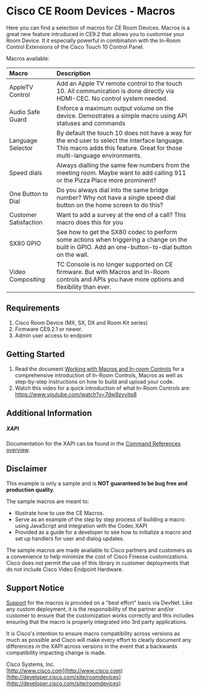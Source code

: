 # Cisco CE Room Devices - Macros
Here you can find a selection of macros for CE Room Devices. Macros is a great new feature intruduced in CE9.2 that allows you to customise your Room Device. It it especially powerful in combination with the In-Room Control Extensions of the Cisco Touch 10 Control Panel.

Macros available:


| Macro        | Description           |
| :------------- |:-------------|
| AppleTV Control      | Add an Apple TV remote control to the touch 10. All communication is done directly via HDMI-CEC. No control system needed.      |
| Audio Safe Guard      | Enforce a maximum output volume on the device. Demostrates a simple macro using API statuses and commands     |
| Language Selector      | By default the touch 10 does not have a way for the end user to select the interface language. This macro adds this feature. Great for those multi-language environments. |
| Speed dials      | Always dialling the same few numbers from the meeting room. Maybe want to add calling 911 or the Pizza Place more prominent?     |
| One Button to Dial      | Do you always dial into the same bridge number? Why not have a single speed dial button on the home screen to do this?   |
| Customer Satisfaction | Want to add a survey at the end of a call? This macro does this for you |
| SX80 GPIO | See how to get the SX80 codec to perform some actions when triggering a change on the built in GPIO. Add an one-button-to-dial button on the wall. |
| Video Compositing | TC Console is no longer supported on CE firmware. But with Macros and In-Room controls and APIs you have more options and flexibility than ever. |



## Requirements
1. Cisco Room Device (MX, SX, DX and Room Kit series)
2. Firmware CE9.2.1 or newer.
3. Admin user access to endpoint

## Getting Started
1. Read the document [Working with Macros and In-room Controls](https://www.cisco.com/c/dam/en/us/td/docs/telepresence/endpoint/ce92/sx-mx-dx-room-kit-customization-guide-ce92.pdf) for a comprehensive introduction of In-Room Controls, Macros as well as step-by-step instructions on how to build and upload your code.
2. Watch this video for a quick introduction of what In-Room Controls are: https://www.youtube.com/watch?v=7dw9zvvitp8


## Additional Information
##### XAPI
Documentation for the XAPI can be found in the [Command References overview](https://www.cisco.com/c/en/us/support/collaboration-endpoints/telepresence-quick-set-series/products-command-reference-list.html).

## Disclaimer
This example is only a sample and is **NOT guaranteed to be bug free and production quality**.

The sample macros are meant to:
- Illustrate how to use the CE Macros.
- Serve as an example of the step by step process of building a macro using JavaScript and integration with the Codec XAPI
- Provided as a guide for a developer to see how to initialize a macro and set up handlers for user and dialog updates.

The sample macros are made available to Cisco partners and customers as a convenience to help minimize the cost of Cisco Finesse customizations. Cisco does not permit the use of this library in customer deployments that do not include Cisco Video Endpoint Hardware.

## Support Notice
[Support](http://developer.cisco.com/site/devnet/support) for the macros is provided on a "best effort" basis via DevNet. Like any custom deployment, it is the responsibility of the partner and/or customer to ensure that the customization works correctly and this includes ensuring that the macro is properly integrated into 3rd party applications.

It is Cisco's intention to ensure macro compatibility across versions as much as possible and Cisco will make every effort to clearly document any differences in the XAPI across versions in the event that a backwards compatibility impacting change is made.

Cisco Systems, Inc.<br>
[http://www.cisco.com](http://www.cisco.com)<br>
[http://developer.cisco.com/site/roomdevices](http://developer.cisco.com/site/roomdevices)